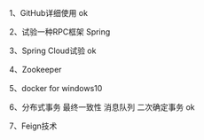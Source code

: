 1、GitHub详细使用 ok

2、试验一种RPC框架 Spring

3、Spring Cloud试验 ok

4、Zookeeper

5、docker for windows10

6、分布式事务 最终一致性 消息队列 二次确定事务 ok

7、Feign技术
